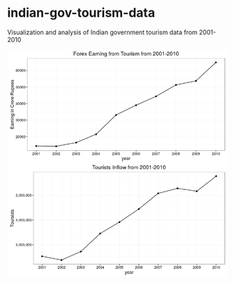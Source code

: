 # indian-gov-tourism-data
Visualization and analysis of Indian government tourism data from 2001-2010

![forex-tourists-plot](forex_tourists.png)

